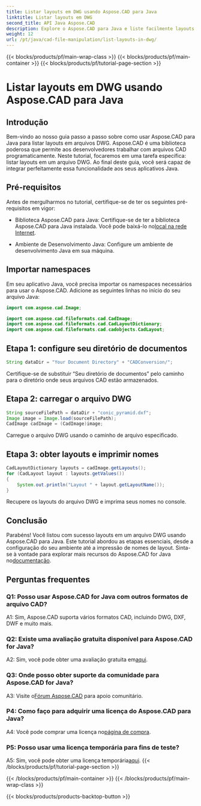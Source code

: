 ```yaml
---
title: Listar layouts em DWG usando Aspose.CAD para Java
linktitle: Listar layouts em DWG
second_title: API Java Aspose.CAD
description: Explore o Aspose.CAD para Java e liste facilmente layouts em arquivos DWG. Integre funcionalidades poderosas de CAD em seus aplicativos Java.
weight: 12
url: /pt/java/cad-file-manipulation/list-layouts-in-dwg/
---
```


{{< blocks/products/pf/main-wrap-class >}}
{{< blocks/products/pf/main-container >}}
{{< blocks/products/pf/tutorial-page-section >}}

# Listar layouts em DWG usando Aspose.CAD para Java

## Introdução

Bem-vindo ao nosso guia passo a passo sobre como usar Aspose.CAD para Java para listar layouts em arquivos DWG. Aspose.CAD é uma biblioteca poderosa que permite aos desenvolvedores trabalhar com arquivos CAD programaticamente. Neste tutorial, focaremos em uma tarefa específica: listar layouts em um arquivo DWG. Ao final deste guia, você será capaz de integrar perfeitamente essa funcionalidade aos seus aplicativos Java.

## Pré-requisitos

Antes de mergulharmos no tutorial, certifique-se de ter os seguintes pré-requisitos em vigor:

-  Biblioteca Aspose.CAD para Java: Certifique-se de ter a biblioteca Aspose.CAD para Java instalada. Você pode baixá-lo no[local na rede Internet](https://releases.aspose.com/cad/java/).

- Ambiente de Desenvolvimento Java: Configure um ambiente de desenvolvimento Java em sua máquina.

## Importar namespaces

Em seu aplicativo Java, você precisa importar os namespaces necessários para usar o Aspose.CAD. Adicione as seguintes linhas no início do seu arquivo Java:

```java
import com.aspose.cad.Image;

import com.aspose.cad.fileformats.cad.CadImage;
import com.aspose.cad.fileformats.cad.CadLayoutDictionary;
import com.aspose.cad.fileformats.cad.cadobjects.CadLayout;
```

## Etapa 1: configure seu diretório de documentos

```java
String dataDir = "Your Document Directory" + "CADConversion/";
```

Certifique-se de substituir “Seu diretório de documentos” pelo caminho para o diretório onde seus arquivos CAD estão armazenados.

## Etapa 2: carregar o arquivo DWG

```java
String sourceFilePath = dataDir + "conic_pyramid.dxf";
Image image = Image.load(sourceFilePath);
CadImage cadImage = (CadImage)image;
```

Carregue o arquivo DWG usando o caminho de arquivo especificado.

## Etapa 3: obter layouts e imprimir nomes

```java
CadLayoutDictionary layouts = cadImage.getLayouts();
for (CadLayout layout : layouts.getValues())
{
    System.out.println("Layout " + layout.getLayoutName());
}
```

Recupere os layouts do arquivo DWG e imprima seus nomes no console.

## Conclusão

 Parabéns! Você listou com sucesso layouts em um arquivo DWG usando Aspose.CAD para Java. Este tutorial abordou as etapas essenciais, desde a configuração do seu ambiente até a impressão de nomes de layout. Sinta-se à vontade para explorar mais recursos do Aspose.CAD for Java no[documentação](https://reference.aspose.com/cad/java/).

## Perguntas frequentes

### Q1: Posso usar Aspose.CAD for Java com outros formatos de arquivo CAD?

A1: Sim, Aspose.CAD suporta vários formatos CAD, incluindo DWG, DXF, DWF e muito mais.

### Q2: Existe uma avaliação gratuita disponível para Aspose.CAD for Java?

 A2: Sim, você pode obter uma avaliação gratuita em[aqui](https://releases.aspose.com/).

### Q3: Onde posso obter suporte da comunidade para Aspose.CAD for Java?

 A3: Visite o[Fórum Aspose.CAD](https://forum.aspose.com/c/cad/19) para apoio comunitário.

### P4: Como faço para adquirir uma licença do Aspose.CAD para Java?

 A4: Você pode comprar uma licença no[página de compra](https://purchase.aspose.com/buy).

### P5: Posso usar uma licença temporária para fins de teste?

 A5: Sim, você pode obter uma licença temporária[aqui](https://purchase.aspose.com/temporary-license/).
{{< /blocks/products/pf/tutorial-page-section >}}

{{< /blocks/products/pf/main-container >}}
{{< /blocks/products/pf/main-wrap-class >}}

{{< blocks/products/products-backtop-button >}}
